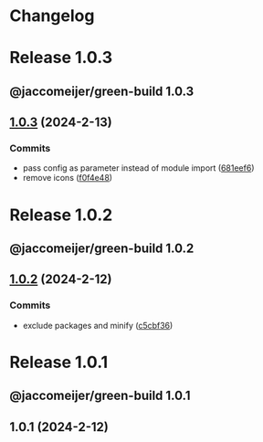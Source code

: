 # Changelog

# Release 1.0.3

## @jaccomeijer/green-build 1.0.3

## [1.0.3](https://github.com/jaccomeijer/green-build/compare/1.0.2...1.0.3) (2024-2-13)


### Commits

* pass config as parameter instead of module import ([681eef6](https://github.com/jaccomeijer/green-build/commit/681eef66a30313a0eaa522ee585830dfbfeb3b9f))
* remove icons ([f0f4e48](https://github.com/jaccomeijer/green-build/commit/f0f4e4867975c8abbfa5d4fe43cf79df034ec536))


# Release 1.0.2

## @jaccomeijer/green-build 1.0.2

## [1.0.2](https://github.com/jaccomeijer/green-build/compare/1.0.1...1.0.2) (2024-2-12)


### Commits

* exclude packages and minify ([c5cbf36](https://github.com/jaccomeijer/green-build/commit/c5cbf36429feeea68ef63fcc71f46179c6ffd018))


# Release 1.0.1

## @jaccomeijer/green-build 1.0.1

## 1.0.1 (2024-2-12)



